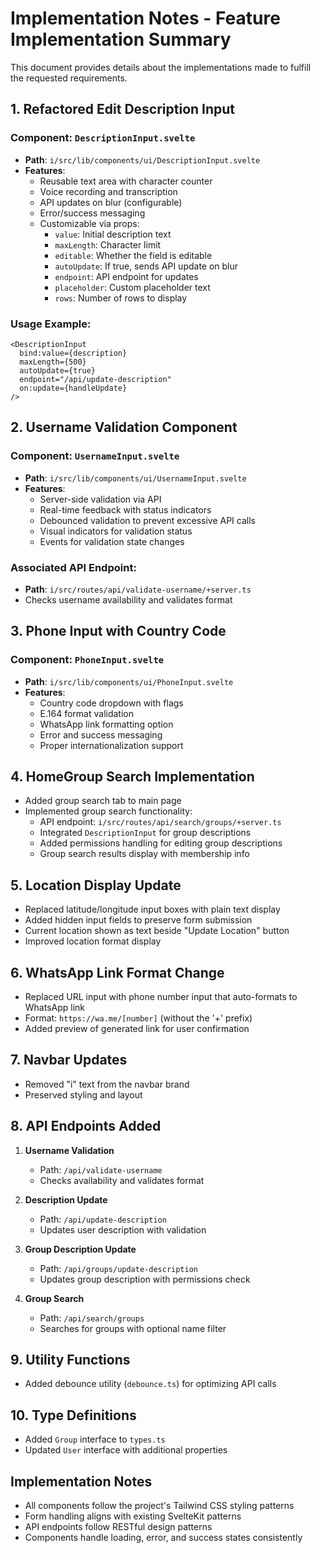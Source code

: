 # Implementation Notes - Feature Implementation Summary

This document provides details about the implementations made to fulfill the requested requirements.

## 1. Refactored Edit Description Input

### Component: `DescriptionInput.svelte`

- **Path**: `i/src/lib/components/ui/DescriptionInput.svelte`
- **Features**:
  - Reusable text area with character counter
  - Voice recording and transcription
  - API updates on blur (configurable)
  - Error/success messaging
  - Customizable via props:
    - `value`: Initial description text
    - `maxLength`: Character limit
    - `editable`: Whether the field is editable
    - `autoUpdate`: If true, sends API update on blur
    - `endpoint`: API endpoint for updates
    - `placeholder`: Custom placeholder text
    - `rows`: Number of rows to display

### Usage Example:
```svelte
<DescriptionInput
  bind:value={description}
  maxLength={500}
  autoUpdate={true}
  endpoint="/api/update-description"
  on:update={handleUpdate}
/>
```

## 2. Username Validation Component

### Component: `UsernameInput.svelte`

- **Path**: `i/src/lib/components/ui/UsernameInput.svelte`
- **Features**:
  - Server-side validation via API
  - Real-time feedback with status indicators
  - Debounced validation to prevent excessive API calls
  - Visual indicators for validation status
  - Events for validation state changes

### Associated API Endpoint:
- **Path**: `i/src/routes/api/validate-username/+server.ts`
- Checks username availability and validates format

## 3. Phone Input with Country Code

### Component: `PhoneInput.svelte`

- **Path**: `i/src/lib/components/ui/PhoneInput.svelte`
- **Features**:
  - Country code dropdown with flags
  - E.164 format validation
  - WhatsApp link formatting option
  - Error and success messaging
  - Proper internationalization support

## 4. HomeGroup Search Implementation

- Added group search tab to main page
- Implemented group search functionality:
  - API endpoint: `i/src/routes/api/search/groups/+server.ts`
  - Integrated `DescriptionInput` for group descriptions
  - Added permissions handling for editing group descriptions
  - Group search results display with membership info

## 5. Location Display Update

- Replaced latitude/longitude input boxes with plain text display
- Added hidden input fields to preserve form submission
- Current location shown as text beside "Update Location" button
- Improved location format display

## 6. WhatsApp Link Format Change

- Replaced URL input with phone number input that auto-formats to WhatsApp link
- Format: `https://wa.me/[number]` (without the '+' prefix)
- Added preview of generated link for user confirmation

## 7. Navbar Updates

- Removed "i" text from the navbar brand
- Preserved styling and layout

## 8. API Endpoints Added

1. **Username Validation**
   - Path: `/api/validate-username`
   - Checks availability and validates format

2. **Description Update**
   - Path: `/api/update-description`
   - Updates user description with validation

3. **Group Description Update**
   - Path: `/api/groups/update-description`
   - Updates group description with permissions check

4. **Group Search**
   - Path: `/api/search/groups`
   - Searches for groups with optional name filter

## 9. Utility Functions

- Added debounce utility (`debounce.ts`) for optimizing API calls

## 10. Type Definitions

- Added `Group` interface to `types.ts`
- Updated `User` interface with additional properties

## Implementation Notes

- All components follow the project's Tailwind CSS styling patterns
- Form handling aligns with existing SvelteKit patterns
- API endpoints follow RESTful design patterns
- Components handle loading, error, and success states consistently